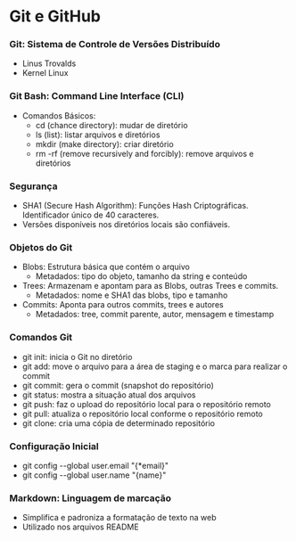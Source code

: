 # Git e GitHub

### Git: Sistema de Controle de Versões Distribuído
- Linus Trovalds
- Kernel Linux

### Git Bash: Command Line Interface (CLI)
- Comandos Básicos:
	+ cd (chance directory): mudar de diretório
	+ ls (list): listar arquivos e diretórios
	+ mkdir (make directory): criar diretório
	+ rm -rf (remove recursively and forcibly): remove arquivos e diretórios

### Segurança
- SHA1 (Secure Hash Algorithm): Funções Hash Criptográficas. Identificador único de 40 caracteres.
- Versões disponíveis nos diretórios locais são confiáveis.

### Objetos do Git
- Blobs: Estrutura básica que contém o arquivo
	+ Metadados: tipo do objeto, tamanho da string e conteúdo
- Trees: Armazenam e apontam para as Blobs, outras Trees e commits.
	+ Metadados: nome e SHA1 das blobs, tipo e tamanho
- Commits: Aponta para outros commits, trees e autores
	+ Metadados: tree, commit parente, autor, mensagem e timestamp

### Comandos Git
- git init: inicia o Git no diretório
- git add: move o arquivo para a área de staging e o marca para realizar o commit
- git commit: gera o commit (snapshot do repositório)
- git status: mostra a situação atual dos arquivos
- git push: faz o upload do repositório local para o repositório remoto
- git pull: atualiza o repositório local conforme o repositório remoto
- git clone: cria uma cópia de determinado repositório

### Configuração Inicial
- git config --global user.email "{*email}"
- git config --global user.name "{name}"

### Markdown: Linguagem de marcação
- Simplifica e padroniza a formatação de texto na web
- Utilizado nos arquivos README